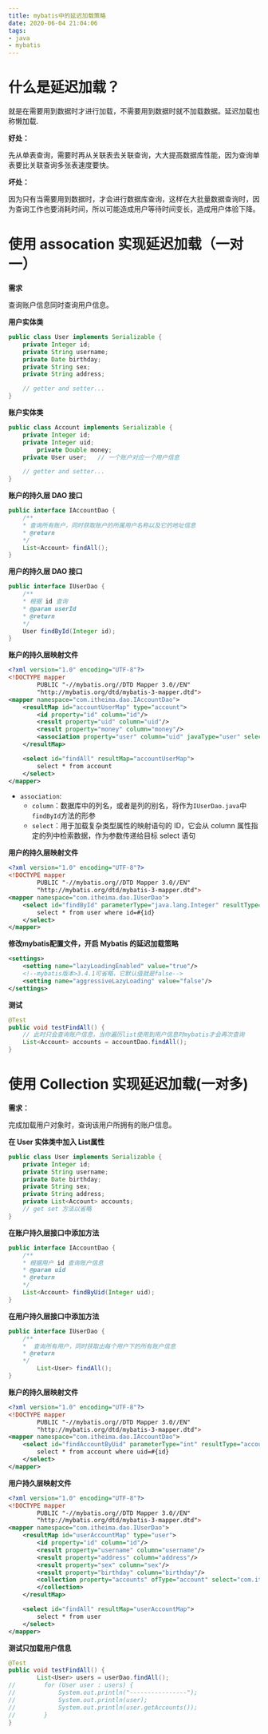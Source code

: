 ```yaml
---
title: mybatis中的延迟加载策略
date: 2020-06-04 21:04:06
tags:
- java
- mybatis
---
```


# 什么是延迟加载？
就是在需要用到数据时才进行加载，不需要用到数据时就不加载数据。延迟加载也称懒加载.

**好处：**

先从单表查询，需要时再从关联表去关联查询，大大提高数据库性能，因为查询单表要比关联查询多张表速度要快。

**坏处：**

因为只有当需要用到数据时，才会进行数据库查询，这样在大批量数据查询时，因为查询工作也要消耗时间，所以可能造成用户等待时间变长，造成用户体验下降。

# 使用 assocation 实现延迟加载（一对一）
**需求**

查询账户信息同时查询用户信息。

**用户实体类**
```java
public class User implements Serializable {
	private Integer id;
	private String username;
	private Date birthday;
	private String sex;
	private String address;

	// getter and setter...
}

```
**账户实体类**
```java
public class Account implements Serializable {
	private Integer id;
	private Integer uid;
    	private Double money;
	private User user;   // 一个账户对应一个用户信息

	// getter and setter...
}
```
**账户的持久层 DAO 接口**
```java
public interface IAccountDao {
	/**
	* 查询所有账户，同时获取账户的所属用户名称以及它的地址信息
	* @return
	*/
	List<Account> findAll();
}
```
**用户的持久层 DAO 接口**
```java
public interface IUserDao {
	/**
	* 根据 id 查询
	* @param userId
	* @return
	*/
	User findById(Integer id);
}
```

**账户的持久层映射文件**
```xml
<?xml version="1.0" encoding="UTF-8"?>
<!DOCTYPE mapper
        PUBLIC "-//mybatis.org//DTD Mapper 3.0//EN"
        "http://mybatis.org/dtd/mybatis-3-mapper.dtd">
<mapper namespace="com.itheima.dao.IAccountDao">
    <resultMap id="accountUserMap" type="account">
        <id property="id" column="id"/>
        <result property="uid" column="uid"/>
        <result property="money" column="money"/>
        <association property="user" column="uid" javaType="user" select="com.itheima.dao.IUserDao.findById"/>
    </resultMap>

    <select id="findAll" resultMap="accountUserMap">
        select * from account
    </select>
</mapper>
```
- `association`:
	- `column`：数据库中的列名，或者是列的别名，将作为`IUserDao.java`中`findById`方法的形参
	- `select`：用于加载复杂类型属性的映射语句的 ID，它会从 column 属性指定的列中检索数据，作为参数传递给目标 select 语句

**用户的持久层映射文件**
```xml
<?xml version="1.0" encoding="UTF-8"?>
<!DOCTYPE mapper
        PUBLIC "-//mybatis.org//DTD Mapper 3.0//EN"
        "http://mybatis.org/dtd/mybatis-3-mapper.dtd">
<mapper namespace="com.itheima.dao.IUserDao">
    <select id="findById" parameterType="java.lang.Integer" resultType="com.itheima.domain.User">
        select * from user where id=#{id}
    </select>
</mapper>
```
**修改mybatis配置文件，开启 Mybatis 的延迟加载策略**
```xml
<settings>
	<setting name="lazyLoadingEnabled" value="true"/>
	<!--mybatis版本>3.4.1可省略，它默认值就是false-->
	<setting name="aggressiveLazyLoading" value="false"/>
</settings>
```
**测试**
```java
@Test
public void testFindAll() {
	// 此时只会查询账户信息，当你遍历list使用到用户信息时mybatis才会再次查询
	List<Account> accounts = accountDao.findAll();
}
```
# 使用 Collection 实现延迟加载(一对多)
**需求：**

完成加载用户对象时，查询该用户所拥有的账户信息。

**在 User 实体类中加入 List<Account>属性**
```java
public class User implements Serializable {
    private Integer id;
    private String username;
    private Date birthday;
    private String sex;
    private String address;
    private List<Account> accounts;
    // get set 方法以省略
}
```
**在账户持久层接口中添加方法**
```java
public interface IAccountDao {
	/**
	* 根据用户 id 查询账户信息
	* @param uid
	* @return
	*/
	List<Account> findByUid(Integer uid);
}
```
**在用户持久层接口中添加方法**
```java
public interface IUserDao {
	/**
	*  查询所有用户，同时获取出每个用户下的所有账户信息
	* @return
	*/
    	List<User> findAll();
}
```
**账户的持久层映射文件**
```xml
<?xml version="1.0" encoding="UTF-8"?>
<!DOCTYPE mapper
        PUBLIC "-//mybatis.org//DTD Mapper 3.0//EN"
        "http://mybatis.org/dtd/mybatis-3-mapper.dtd">
<mapper namespace="com.itheima.dao.IAccountDao">
    <select id="findAccountByUid" parameterType="int" resultType="account">
        select * from account where uid=#{id}
    </select>
</mapper>
```
**用户持久层映射文件**
```xml
<?xml version="1.0" encoding="UTF-8"?>
<!DOCTYPE mapper
        PUBLIC "-//mybatis.org//DTD Mapper 3.0//EN"
        "http://mybatis.org/dtd/mybatis-3-mapper.dtd">
<mapper namespace="com.itheima.dao.IUserDao">
    <resultMap id="userAccountMap" type="user">
        <id property="id" column="id"/>
        <result property="username" column="username"/>
        <result property="address" column="address"/>
        <result property="sex" column="sex"/>
        <result property="birthday" column="birthday"/>
        <collection property="accounts" ofType="account" select="com.itheima.dao.IAccountDao.findAccountByUid" column="id">
        </collection>
    </resultMap>

    <select id="findAll" resultMap="userAccountMap">
        select * from user
    </select>
</mapper>
```
**测试只加载用户信息**
```java
@Test
public void testFindAll() {
        List<User> users = userDao.findAll();
//        for (User user : users) {
//            System.out.println("----------------");
//            System.out.println(user);
//            System.out.println(user.getAccounts());
//        }
}
```